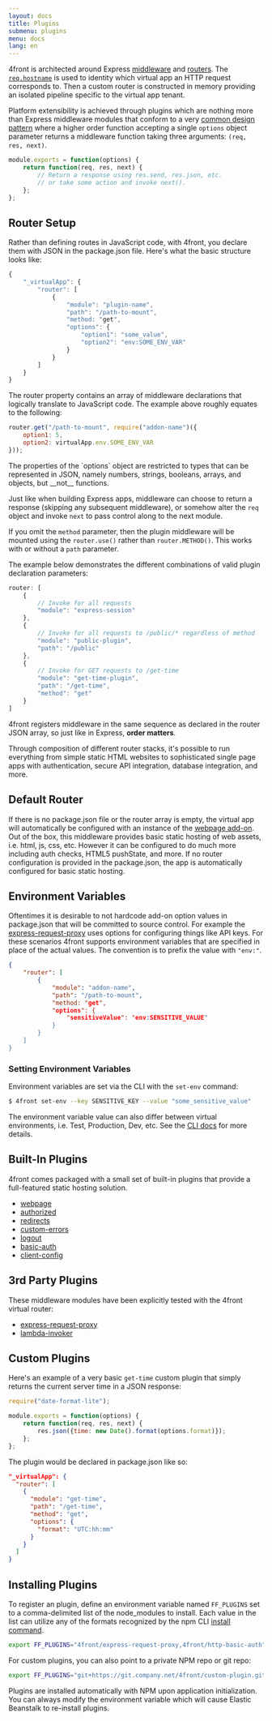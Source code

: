 ```yaml
---
layout: docs
title: Plugins
submenu: plugins
menu: docs
lang: en
---
```


4front is architected around Express [middleware](http://expressjs.com/guide/using-middleware.html) and [routers](http://expressjs.com/4x/api.html#router). The [`req.hostname`](http://expressjs.com/api.html#req.hostname) is used to identity which virtual app an HTTP request corresponds to. Then a custom router is constructed in memory providing an isolated pipeline specific to the virtual app tenant.

Platform extensibility is achieved through plugins which are nothing more than Express middleware modules that conform to a very [common design pattern](http://bites.goodeggs.com/posts/export-this/#higher_order_function) where a higher order function accepting a single `options` object parameter returns a middleware function taking three arguments: `(req, res, next)`.

~~~js
module.exports = function(options) {
	return function(req, res, next) {
		// Return a response using res.send, res.json, etc.
		// or take some action and invoke next().
	};
};
~~~

## Router Setup
Rather than defining routes in JavaScript code, with 4front, you declare them with JSON in the package.json file. Here's what the basic structure looks like:

~~~js
{
	"_virtualApp": {
		"router": [
			{
	 			"module": "plugin-name",
	 			"path": "/path-to-mount",
	 			"method: "get",
	 			"options": {
		 			"option1": "some_value",
					"option2": "env:SOME_ENV_VAR"
		 		}
	 		}
	 	]
	}
}
~~~

The router property contains an array of middleware declarations that logically translate to JavaScript code. The example above roughly equates to the following:

~~~js
router.get("/path-to-mount", require("addon-name")({
	option1: 5,
	option2: virtualApp.env.SOME_ENV_VAR
}));
~~~

<div class="doc-box doc-info" markdown="1">
The properties of the `options` object are restricted to types that can be represented in JSON, namely numbers, strings, booleans, arrays, and objects, but __not__ functions.
</div>

Just like when building Express apps, middleware can choose to return a response (skipping any subsequent middleware), or somehow alter the `req` object and invoke `next` to pass control along to the next module.

If you omit the `method` parameter, then the plugin middleware will be mounted using the `router.use()` rather than `router.METHOD()`. This works with or without a `path` parameter.

The example below demonstrates the different combinations of valid plugin declaration parameters:

~~~js
router: [
	{
		// Invoke for all requests
		"module": "express-session"
	},
	{
		// Invoke for all requests to /public/* regardless of method
		"module": "public-plugin",
		"path": "/public"
	},
	{
		// Invoke for GET requests to /get-time
		"module": "get-time-plugin",
		"path": "/get-time",
		"method": "get"
	}
]
~~~


<div class="doc-box doc-info" markdown="1">
4front registers middleware in the same sequence as declared in the router JSON array, so just like in Express, <strong>order matters</strong>.
</div>

Through composition of different router stacks, it's possible to run everything from simple static HTML websites to sophisticated single page apps with authentication, secure API integration, database integration, and more.

## Default Router
If there is no package.json file or the router array is empty, the virtual app will automatically be configured with an instance of the [webpage add-on](/docs/plugins/webpage.html). Out of the box, this middleware provides basic static hosting of web assets, i.e. html, js, css, etc. However it can be configured to do much more including auth checks, HTML5 pushState, and more. If no router configuration is provided in the package.json, the app is automatically configured for basic static hosting.

## Environment Variables
Oftentimes it is desirable to not hardcode add-on option values in package.json that will be committed to source control. For example the [express-request-proxy](/docs/plugins/express-request-proxy.html) uses options for configuring things like API keys. For these scenarios 4front supports environment variables that are specified in place of the actual values. The convention is to prefix the value with `"env:"`.

~~~json
{
	"router": [
		{
 			"module": "addon-name",
 			"path": "/path-to-mount",
 			"method: "get",
 			"options": {
				"sensitiveValue": "env:SENSITIVE_VALUE"
	 		}
 		}
 	]
}
~~~

### Setting Environment Variables
Environment variables are set via the CLI with the `set-env` command:

~~~sh
$ 4front set-env --key SENSITIVE_KEY --value "some_sensitive_value"
~~~

The environment variable value can also differ between virtual environments, i.e. Test, Production, Dev, etc. See the [CLI docs](/docs/cli.html#set-env) for more details.


## Built-In Plugins
4front comes packaged with a small set of built-in plugins that provide a full-featured static hosting solution.

* [webpage](/docs/plugins/webpage)
* [authorized](/docs/plugins/authorized.html)
* [redirects](/docs/plugins/redirects.html)
* [custom-errors](/docs/plugins/custom-errors.html)
* [logout](/docs/plugins/logout.html)
* [basic-auth](/docs/plugins/basic-auth.html)
* [client-config](/docs/plugins/logout.html)

## 3rd Party Plugins
These middleware modules have been explicitly tested with the 4front virtual router:

* [express-request-proxy](/docs/plugins/express-request-proxy.html)
* [lambda-invoker](/docs/plugins/lambda-invoker.html)

## Custom Plugins

Here's an example of a very basic `get-time` custom plugin that simply returns the current server time in a JSON response:

~~~js
require("date-format-lite");

module.exports = function(options) {
	return function(req, res, next) {
		res.json({time: new Date().format(options.format)});
	};
};
~~~

The plugin would be declared in package.json like so:

~~~json
"_virtualApp": {
  "router": [
    {
      "module": "get-time",
      "path": "/get-time",
      "method": "get",
      "options": {
        "format": "UTC:hh:mm"
      }
    }
  ]
}
~~~

## Installing Plugins
To register an plugin, define an environment variable named `FF_PLUGINS` set to a comma-delimited list of the node_modules to install. Each value in the list can utilize any of the formats recognized by the npm CLI [install command](https://docs.npmjs.com/cli/install).

~~~sh
export FF_PLUGINS="4front/express-request-proxy,4front/http-basic-auth"
~~~

For custom plugins, you can also point to a private NPM repo or git repo:

~~~sh
export FF_PLUGINS="git+https://git.company.net/4front/custom-plugin.git"
~~~

Plugins are installed automatically with NPM upon application initialization. You can always modify the environment variable which will cause Elastic Beanstalk to re-install plugins.
